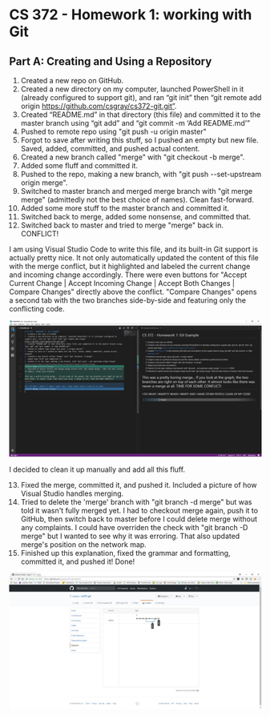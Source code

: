# CS 372 - Homework 1: working with Git

## Part A: Creating and Using a Repository
1. Created a new repo on GitHub.
2. Created a new directory on my computer, launched PowerShell in it (already configured to support git), and ran “git init” then “git remote add origin https://github.com/csgray/cs372-git.git”.
3. Created “README.md” in that directory (this file) and committed it to the master branch using “git add” and “git commit -m ‘Add README.md’”
4. Pushed to remote repo using "git push -u origin master"
5. Forgot to save after writing this stuff, so I pushed an empty but new file. Saved, added, committed, and pushed actual content.
6. Created a new branch called "merge" with "git checkout -b merge".
7. Added some fluff and committed it.
8. Pushed to the repo, making a new branch, with "git push --set-upstream origin merge".
9. Switched to master branch and merged merge branch with "git merge merge" (admittedly not the best choice of names). Clean fast-forward.
10. Added some more stuff to the master branch and committed it.
11. Switched back to merge, added some nonsense, and committed that.
12. Switched back to master and tried to merge "merge" back in. CONFLICT!

I am using Visual Studio Code to write this file, and its built-in Git support is actually pretty nice. It not only automatically updated the content of this file with the merge conflict, but it highlighted and labeled the current change and incoming change accordingly. There were even buttons for "Accept Current Change | Accept Incoming Change | Accept Both Changes | Compare Changes" directly above the conflict. "Compare Changes" opens a second tab with the two branches side-by-side and featuring only the conflicting code.

![Screenshot of Video Studio Code displaying a Git conflict](https://raw.githubusercontent.com/csgray/cs372-git/master/conflict.jpg "I honestly wasn't expecting something this nice.")

I decided to clean it up manually and add all this fluff.

13. Fixed the merge, committed it, and pushed it. Included a picture of how Visual Studio handles merging. 
14. Tried to delete the 'merge' branch with "git branch -d merge" but was told it wasn't fully merged yet. I had to checkout merge again, push it to GitHub, then switch back to master before I could delete merge without any complaints. I could have overriden the check with "git branch -D merge" but I wanted to see why it was erroring. That also updated merge's position on the network map.
15. Finished up this explanation, fixed the grammar and formatting, committed it, and pushed it! Done!

![Screenshot of the Git Network diagram showing the branch history](https://raw.githubusercontent.com/csgray/cs372-git/master/network.jpg "It's nothing special, but it does show what happened.")